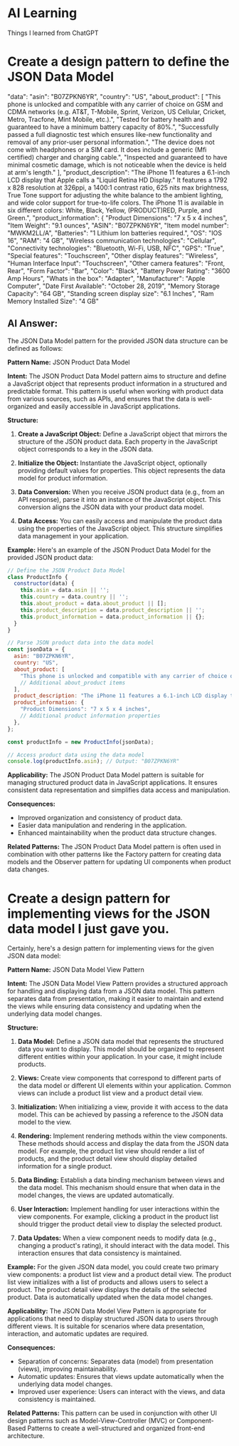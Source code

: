 # AI Learning

Things I learned from ChatGPT

# Create a design pattern to define the JSON Data Model    
 "data": 
      "asin": "B07ZPKN6YR",
      "country": "US",
      "about_product": [
        "This phone is unlocked and compatible with any carrier of choice on GSM and CDMA networks (e.g. AT&T, T-Mobile, Sprint, Verizon, US Cellular, Cricket, Metro, Tracfone, Mint Mobile, etc.).",
        "Tested for battery health and guaranteed to have a minimum battery capacity of 80%.",
        "Successfully passed a full diagnostic test which ensures like-new functionality and removal of any prior-user personal information.",
        "The device does not come with headphones or a SIM card. It does include a generic (Mfi certified) charger and charging cable.",
        "Inspected and guaranteed to have minimal cosmetic damage, which is not noticeable when the device is held at arm's length."
      ],
      "product_description": "The iPhone 11 features a 6.1-inch LCD display that Apple calls a \"Liquid Retina HD Display.\" It features a 1792 x 828 resolution at 326ppi, a 1400:1 contrast ratio, 625 nits max brightness, True Tone support for adjusting the white balance to the ambient lighting, and wide color support for true-to-life colors. The iPhone 11 is available in six different colors: White, Black, Yellow, (PRODUCT)RED, Purple, and Green.",
      "product_information": {
        "Product Dimensions": "7 x 5 x 4 inches",
        "Item Weight": "9.1 ounces",
        "ASIN": "B07ZPKN6YR",
        "Item model number": "MWKM2LL/A",
        "Batteries": "1 Lithium Ion batteries required.",
        "OS": "IOS 16",
        "RAM": "4 GB",
        "Wireless communication technologies": "Cellular",
        "Connectivity technologies": "Bluetooth, Wi-Fi, USB, NFC",
        "GPS": "True",
        "Special features": "Touchscreen",
        "Other display features": "Wireless",
        "Human Interface Input": "Touchscreen",
        "Other camera features": "Front, Rear",
        "Form Factor": "Bar",
        "Color": "Black",
        "Battery Power Rating": "3600 Amp Hours",
        "Whats in the box": "Adapter",
        "Manufacturer": "Apple Computer",
        "Date First Available": "October 28, 2019",
        "Memory Storage Capacity": "64 GB",
        "Standing screen display size": "6.1 Inches",
        "Ram Memory Installed Size": "4 GB"

## AI Answer: 
The JSON Data Model pattern for the provided JSON data structure can be defined as follows:

**Pattern Name:** JSON Product Data Model

**Intent:**
The JSON Product Data Model pattern aims to structure and define a JavaScript object that represents product information in a structured and predictable format. This pattern is useful when working with product data from various sources, such as APIs, and ensures that the data is well-organized and easily accessible in JavaScript applications.

**Structure:**
1. **Create a JavaScript Object:** Define a JavaScript object that mirrors the structure of the JSON product data. Each property in the JavaScript object corresponds to a key in the JSON data.

2. **Initialize the Object:** Instantiate the JavaScript object, optionally providing default values for properties. This object represents the data model for product information.

3. **Data Conversion:** When you receive JSON product data (e.g., from an API response), parse it into an instance of the JavaScript object. This conversion aligns the JSON data with your product data model.

4. **Data Access:** You can easily access and manipulate the product data using the properties of the JavaScript object. This structure simplifies data management in your application.

**Example:**
Here's an example of the JSON Product Data Model for the provided JSON product data:

```javascript
// Define the JSON Product Data Model
class ProductInfo {
  constructor(data) {
    this.asin = data.asin || '';
    this.country = data.country || '';
    this.about_product = data.about_product || [];
    this.product_description = data.product_description || '';
    this.product_information = data.product_information || {};
  }
}

// Parse JSON product data into the data model
const jsonData = {
  asin: "B07ZPKN6YR",
  country: "US",
  about_product: [
    "This phone is unlocked and compatible with any carrier of choice on GSM and CDMA networks...",
    // Additional about_product items
  ],
  product_description: "The iPhone 11 features a 6.1-inch LCD display that Apple calls a \"Liquid Retina HD Display.\"...",
  product_information: {
    "Product Dimensions": "7 x 5 x 4 inches",
    // Additional product information properties
  },
};

const productInfo = new ProductInfo(jsonData);

// Access product data using the data model
console.log(productInfo.asin); // Output: "B07ZPKN6YR"
```

**Applicability:**
The JSON Product Data Model pattern is suitable for managing structured product data in JavaScript applications. It ensures consistent data representation and simplifies data access and manipulation.

**Consequences:**
- Improved organization and consistency of product data.
- Easier data manipulation and rendering in the application.
- Enhanced maintainability when the product data structure changes.

**Related Patterns:**
The JSON Product Data Model pattern is often used in combination with other patterns like the Factory pattern for creating data models and the Observer pattern for updating UI components when product data changes.

# Create a design pattern for implementing views for the JSON data model I just gave you.

Certainly, here's a design pattern for implementing views for the given JSON data model:

**Pattern Name:** JSON Data Model View Pattern

**Intent:**
The JSON Data Model View Pattern provides a structured approach for handling and displaying data from a JSON data model. This pattern separates data from presentation, making it easier to maintain and extend the views while ensuring data consistency and updating when the underlying data model changes.

**Structure:**
1. **Data Model:** Define a JSON data model that represents the structured data you want to display. This model should be organized to represent different entities within your application. In your case, it might include products.

2. **Views:** Create view components that correspond to different parts of the data model or different UI elements within your application. Common views can include a product list view and a product detail view.

3. **Initialization:** When initializing a view, provide it with access to the data model. This can be achieved by passing a reference to the JSON data model to the view.

4. **Rendering:** Implement rendering methods within the view components. These methods should access and display the data from the JSON data model. For example, the product list view should render a list of products, and the product detail view should display detailed information for a single product.

5. **Data Binding:** Establish a data binding mechanism between views and the data model. This mechanism should ensure that when data in the model changes, the views are updated automatically.

6. **User Interaction:** Implement handling for user interactions within the view components. For example, clicking a product in the product list should trigger the product detail view to display the selected product.

7. **Data Updates:** When a view component needs to modify data (e.g., changing a product's rating), it should interact with the data model. This interaction ensures that data consistency is maintained.

**Example:**
For the given JSON data model, you could create two primary view components: a product list view and a product detail view. The product list view initializes with a list of products and allows users to select a product. The product detail view displays the details of the selected product. Data is automatically updated when the data model changes.

**Applicability:**
The JSON Data Model View Pattern is appropriate for applications that need to display structured JSON data to users through different views. It is suitable for scenarios where data presentation, interaction, and automatic updates are required.

**Consequences:**
- Separation of concerns: Separates data (model) from presentation (views), improving maintainability.
- Automatic updates: Ensures that views update automatically when the underlying data model changes.
- Improved user experience: Users can interact with the views, and data consistency is maintained.

**Related Patterns:**
This pattern can be used in conjunction with other UI design patterns such as Model-View-Controller (MVC) or Component-Based Patterns to create a well-structured and organized front-end architecture.
